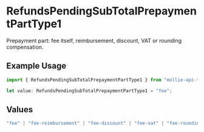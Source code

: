 # RefundsPendingSubTotalPrepaymentPartType1

Prepayment part: fee itself, reimbursement, discount, VAT or rounding compensation.

## Example Usage

```typescript
import { RefundsPendingSubTotalPrepaymentPartType1 } from "mollie-api-typescript/models/operations";

let value: RefundsPendingSubTotalPrepaymentPartType1 = "fee";
```

## Values

```typescript
"fee" | "fee-reimbursement" | "fee-discount" | "fee-vat" | "fee-rounding-compensation"
```